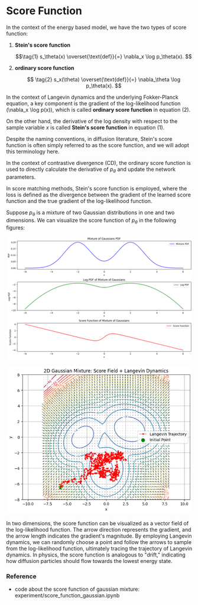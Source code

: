 # Score Function

In the context of the energy based model, we have the two types of score function:

1. **Stein's score function**

    $$\tag{1}
    s_\theta(x) \overset{\text{def}}{=} \nabla_x \log p_\theta(x).
    $$

2. **ordinary score function**

    $$
    \tag{2}
    s_x(\theta) \overset{\text{def}}{=} \nabla_\theta \log p_\theta(x).
    $$

In the context of Langevin dynamics and the underlying Fokker-Planck equation, a key component is the gradient of the log-likelihood function \(\nabla_x \log p(x)\), which is called **ordinary score function** in equation (2).

On the other hand, the derivative of the log density with respect to the sample variable $x$ is called **Stein's score function** in equation (1).

Despite the naming conventions, in diffusion literature, Stein's score function is often simply referred to as the score function, and we will adopt this terminology here.

In the context of contrastive divergence (CD), the ordinary score function is used to directly calculate the derivative of $p_\theta$ and update the network parameters.

In score matching methods, Stein's score function is employed, where the loss is defined as the divergence between the gradient of the learned score function and the true gradient of the log-likelihood function.

Suppose $p_\theta$ is a mixture of two Gaussian distributions in one and two dimensions. We can visualize the score function of $p_\theta$ in the following figures:

![1D Gaussian Mixture Score Function](../../images/image-24.png)

![2D Gaussian Mixture Score Function](../../images/image-23.png)

In two dimensions, the score function can be visualized as a vector field of the log-likelihood function. The arrow direction represents the gradient, and the arrow length indicates the gradient's magnitude. By employing Langevin dynamics, we can randomly choose a point and follow the arrows to sample from the log-likelihood function, ultimately tracing the trajectory of Langevin dynamics. In physics, the score function is analogous to "drift," indicating how diffusion particles should flow towards the lowest energy state.

### Reference

- code about the score function of gaussian mixture: experiment/score_function_gaussian.ipynb
